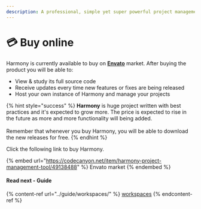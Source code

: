 ```yaml
---
description: A professional, simple yet super powerful project management tool.
---
```


# 💳 Buy online

Harmony is currently available to buy on [**Envato**](https://codecanyon.net/item/harmony-project-management-tool/49138488) market. After buying the product you will be able to:

* View & study its full source code
* Receive updates every time new features or fixes are being released
* Host your own instance of Harmony and manage your projects

{% hint style="success" %}
**Harmony** is huge project written with best practices and it's expected to grow more. The price is expected to rise in the future as more and more functionality will being added.\
\
Remember that whenever you buy Harmony, you will be able to download the new releases for free.
{% endhint %}

Click the following link to buy Harmony.

{% embed url="https://codecanyon.net/item/harmony-project-management-tool/49138488" %}
Envato market
{% endembed %}

#### Read next - Guide

{% content-ref url="../guide/workspaces/" %}
[workspaces](../guide/workspaces/)
{% endcontent-ref %}
